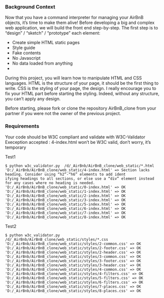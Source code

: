 ### Background Context
Now that you have a command interpreter for managing your AirBnB objects, it’s time to make them alive!
Before developing a big and complex web application, we will build the front end step-by-step.
The first step is to “design” / “sketch” / “prototype” each element:

- Create simple HTML static pages
- Style guide
- Fake contents
- No Javascript
- No data loaded from anything
- 
During this project, you will learn how to manipulate HTML and CSS languages. HTML is the structure of your page, it should be the first thing to write. CSS is the styling of your page, the design. I really encourage you to fix your HTML part before starting the styling. Indeed, without any structure, you can’t apply any design.

Before starting, please fork or clone the repository AirBnB_clone from your partner if you were not the owner of the previous project.

### Requirements 

Your code should be W3C compliant and validate with W3C-Validator
Exeception accepted : 4-index.html won’t be W3C valid, don’t worry, it’s temporary


Test1 
 ```
$ python w3c_validator.py  /d/_AirBnb/AirBnB_clone/web_static/*.html
'D:/_AirBnb/AirBnB_clone/web_static/4-index.html' => Section lacks heading. Consider using “h2”-“h6” elements to add ident
ifying headings to all sections, or else use a “div” element instead for any cases where no heading is needed.
'D:/_AirBnb/AirBnB_clone/web_static/0-index.html' => OK
'D:/_AirBnb/AirBnB_clone/web_static/1-index.html' => OK
'D:/_AirBnb/AirBnB_clone/web_static/2-index.html' => OK
'D:/_AirBnb/AirBnB_clone/web_static/3-index.html' => OK
'D:/_AirBnb/AirBnB_clone/web_static/5-index.html' => OK
'D:/_AirBnb/AirBnB_clone/web_static/6-index.html' => OK
'D:/_AirBnb/AirBnB_clone/web_static/7-index.html' => OK
'D:/_AirBnb/AirBnB_clone/web_static/8-index.html' => OK
 ```

Test2

 ```
$ python w3c_validator.py  /d/_AirBnb/AirBnB_clone/web_static/styles/*.css
'D:/_AirBnb/AirBnB_clone/web_static/styles/2-common.css' => OK
'D:/_AirBnb/AirBnB_clone/web_static/styles/2-footer.css' => OK
'D:/_AirBnb/AirBnB_clone/web_static/styles/2-header.css' => OK
'D:/_AirBnb/AirBnB_clone/web_static/styles/3-common.css' => OK
'D:/_AirBnb/AirBnB_clone/web_static/styles/3-footer.css' => OK
'D:/_AirBnb/AirBnB_clone/web_static/styles/3-header.css' => OK
'D:/_AirBnb/AirBnB_clone/web_static/styles/4-common.css' => OK
'D:/_AirBnb/AirBnB_clone/web_static/styles/4-filters.css' => OK
'D:/_AirBnb/AirBnB_clone/web_static/styles/5-filters.css' => OK
'D:/_AirBnb/AirBnB_clone/web_static/styles/6-filters.css' => OK
'D:/_AirBnb/AirBnB_clone/web_static/styles/7-places.css' => OK
'D:/_AirBnb/AirBnB_clone/web_static/styles/8-places.css' => OK
 ```


